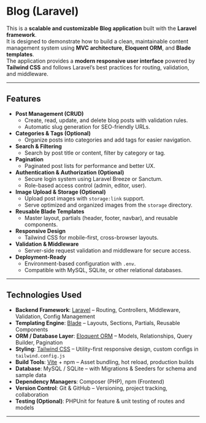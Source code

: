 # Blog (Laravel)

This is a **scalable and customizable Blog application** built with the **Laravel framework**.  
It is designed to demonstrate how to build a clean, maintainable content management system using **MVC architecture**, **Eloquent ORM**, and **Blade templates**.  
The application provides a **modern responsive user interface** powered by **Tailwind CSS** and follows Laravel’s best practices for routing, validation, and middleware.  


---

## Features

- **Post Management (CRUD)**  
  - Create, read, update, and delete blog posts with validation rules.  
  - Automatic slug generation for SEO-friendly URLs.  
- **Categories & Tags (Optional)**  
  - Organize posts into categories and add tags for easier navigation.  
- **Search & Filtering**  
  - Search by post title or content, filter by category or tag.  
- **Pagination**  
  - Paginated post lists for performance and better UX.  
- **Authentication & Authorization (Optional)**  
  - Secure login system using Laravel Breeze or Sanctum.  
  - Role-based access control (admin, editor, user).  
- **Image Upload & Storage (Optional)**  
  - Upload post images with `storage:link` support.  
  - Serve optimized and organized images from the `storage` directory.  
- **Reusable Blade Templates**  
  - Master layout, partials (header, footer, navbar), and reusable components.  
- **Responsive Design**  
  - Tailwind CSS for mobile-first, cross-browser layouts.  
- **Validation & Middleware**  
  - Server-side request validation and middleware for secure access.  
- **Deployment-Ready**  
  - Environment-based configuration with `.env`.  
  - Compatible with MySQL, SQLite, or other relational databases.  

---

## Technologies Used

- **Backend Framework**: [Laravel](https://laravel.com/) – Routing, Controllers, Middleware, Validation, Config Management  
- **Templating Engine**: [Blade](https://laravel.com/docs/blade) – Layouts, Sections, Partials, Reusable Components  
- **ORM / Database Layer**: [Eloquent ORM](https://laravel.com/docs/eloquent) – Models, Relationships, Query Builder, Pagination  
- **Styling**: [Tailwind CSS](https://tailwindcss.com/) – Utility-first responsive design, custom configs in `tailwind.config.js`  
- **Build Tools**: [Vite](https://vitejs.dev/) + npm – Asset bundling, hot reload, production builds  
- **Database**: MySQL / SQLite – with Migrations & Seeders for schema and sample data  
- **Dependency Managers**: Composer (PHP), npm (Frontend)  
- **Version Control**: Git & GitHub – Versioning, project tracking, collaboration  
- **Testing (Optional)**: PHPUnit for feature & unit testing of routes and models  

---
